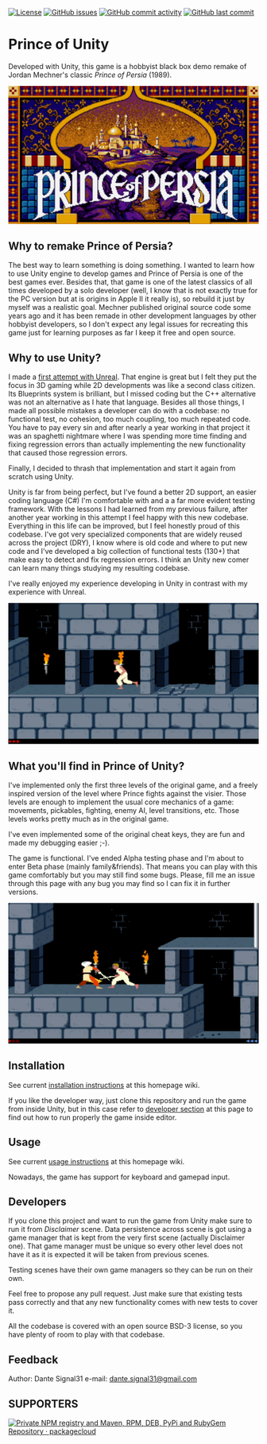 ﻿[![License](https://img.shields.io/badge/License-BSD%203--Clause-blue.svg)](https://opensource.org/licenses/BSD-3-Clause)
[![GitHub issues](https://img.shields.io/github/issues/dante-signal31/Prince_of_Unity)](https://github.com/dante-signal31/Prince_of_Unity/issues)
[![GitHub commit activity](https://img.shields.io/github/commit-activity/y/dante-signal31/Prince_of_Unity)](https://github.com/dante-signal31/Prince_of_Unity/commits/master)
[![GitHub last commit](https://img.shields.io/github/last-commit/dante-signal31/Prince_of_Unity)](https://github.com/dante-signal31/Prince_of_Unity/commits/master)

# Prince of Unity

Developed with Unity, this game is a hobbyist black box demo remake of Jordan Mechner's 
classic *Prince of Persia* (1989).

![Prince of Persia main title](Screenshots/Cover_image_big.png)

## Why to remake Prince of Persia?

The best way to learn something is doing something. I wanted to learn how to use Unity 
engine to develop games and Prince of Persia is one of the best games ever. Besides that, 
that game is one of the latest classics of all times developed by a solo developer (well, 
I know that is not exactly true for the PC version but at is origins in Apple II it really 
is), so rebuild it just by myself was a realistic goal. Mechner published original source 
code some years ago and it has been remade in other development languages by other hobbyist
developers, so I don't expect any legal issues for recreating this game just for 
learning purposes as far I keep it free and open source.

## Why to use Unity?

I made a [first attempt with Unreal](https://github.com/dante-signal31/PrinceOfUnreal). That engine 
is great but I felt they put the focus in 3D gaming while 2D developments was like a second class 
citizen. Its Blueprints system is brilliant, but I missed coding but the C++ alternative was not 
an alternative as I hate that language. Besides all those things, I made all possible mistakes a 
developer can do with a codebase: no functional test, no cohesion, too much coupling, too much 
repeated code. You have to pay every sin and after nearly a year working in that project it was 
an spaghetti nightmare where I was spending more time finding and fixing regression errors than 
actually implementing the new functionality that caused those regression errors.

Finally, I decided to thrash that implementation and start it again from scratch using Unity.

Unity is far from being perfect, but I've found a better 2D support, an easier coding language (C#) 
I'm comfortable with and a a far more evident testing framework. With the lessons I had learned from 
my previous failure, after another year working in this attempt I feel happy with this new codebase.
Everything in this life can be improved, but I feel honestly proud of this codebase. I've got very 
specialized components that are widely reused across the project (DRY), I know where is old code and 
where to put new code and I've developed a big collection of functional tests (130+) that make easy 
to detect and fix regression errors. I think an Unity new comer can learn many things studying my 
resulting codebase.

I've really enjoyed my experience developing in Unity in contrast with my experience with Unreal.

![Prince running](Screenshots/Level_1_screenshot_1.png)

## What you'll find in Prince of Unity?

I've implemented only the first three levels of the original game, and a freely inspired
version of the level where Prince fights against the visier. Those levels are enough to 
implement the usual core mechanics of a game: movements, pickables, fighting, enemy AI, 
level transitions, etc. Those levels works pretty much as in the original game.

I've even implemented some of the original cheat keys, they are fun and made my debugging easier ;-).

The game is functional. I've ended Alpha testing phase and I'm about to enter Beta phase (mainly 
family&friends). That means you can play with this game comfortably but you may still find some 
bugs. Please, fill me an issue through this page with any bug you may find so I can fix it in 
further versions.

![Prince fighting](Screenshots/Level_2_screenshot_1.png)

## Installation

See current [installation instructions](https://github.com/dante-signal31/Prince_of_Unity/wiki/1---Installation) at this homepage wiki.

If you like the developer way, just clone this repository and run the game from inside Unity, but 
in this case refer to [developer section](https://github.com/dante-signal31/Prince_of_Unity#developers) at this 
page to find out how to run properly the game inside editor.

## Usage

See current [usage instructions](https://github.com/dante-signal31/Prince_of_Unity/wiki/2---Usage) at this homepage wiki.

Nowadays, the game has support for keyboard and gamepad input.

## Developers

If you clone this project and want to run the game from Unity make sure to run it
from *Disclaimer* scene. Data persistence across scene is got using a game manager that 
is kept from the very first scene (actually Disclaimer one). That game manager must be unique
so every other level does not have it as it is expected it will be taken from previous scenes.

Testing scenes have their own game managers so they can be run on their own.

Feel free to propose any pull request. Just make sure that existing tests pass correctly and 
that any new functionality comes with new tests to cover it.

All the codebase is covered with an open source BSD-3 license, so you have plenty of room to 
play with that codebase. 

## Feedback

Author: Dante Signal31 e-mail: dante.signal31@gmail.com

## SUPPORTERS
<a href="https://packagecloud.io/"><img height="46" width="158" alt="Private NPM registry and Maven, RPM, DEB, PyPi and RubyGem Repository · packagecloud" src="https://packagecloud.io/images/packagecloud-badge.png" /></a>
